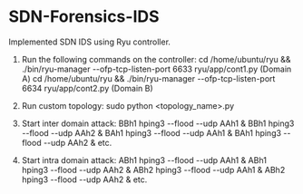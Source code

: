 # SDN-Forensics-IDS
Implemented SDN IDS using Ryu controller.

1. Run the following commands on the controller:
cd /home/ubuntu/ryu && ./bin/ryu-manager --ofp-tcp-listen-port 6633 ryu/app/cont1.py (Domain A)
cd /home/ubuntu/ryu && ./bin/ryu-manager --ofp-tcp-listen-port 6634 ryu/app/cont2.py (Domain B)

2. Run custom topology:
sudo python <topology_name>.py

3. Start inter domain attack:
BBh1 hping3 --flood --udp AAh1 &
BBh1 hping3 --flood --udp AAh2 &
BAh1 hping3 --flood --udp AAh1 &
BAh1 hping3 --flood --udp AAh2 & etc.

4. Start intra domain attack:
ABh1 hping3 --flood --udp AAh1 &
ABh1 hping3 --flood --udp AAh2 &
ABh2 hping3 --flood --udp AAh1 &
ABh2 hping3 --flood --udp AAh2 & etc.
